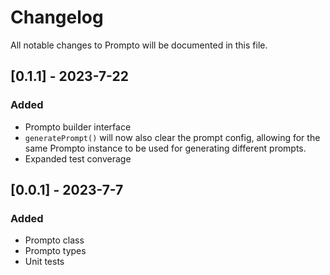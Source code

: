 # Changelog

All notable changes to Prompto will be documented in this file.

## [0.1.1] - 2023-7-22

### Added

- Prompto builder interface
- `generatePrompt()` will now also clear the prompt config, allowing for the same Prompto instance to be used for generating different prompts.
- Expanded test converage

## [0.0.1] - 2023-7-7

### Added

- Prompto class
- Prompto types
- Unit tests
